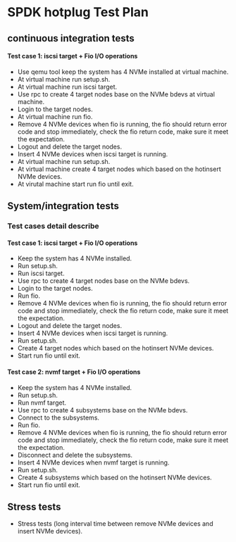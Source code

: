 # SPDK hotplug Test Plan

## continuous integration tests

#### Test case 1: iscsi target + Fio I/O operations
- Use qemu tool keep the system has 4 NVMe installed at virtual machine.
- At virtual machine run setup.sh.
- At virtual machine run iscsi target.
- Use rpc to create 4 target nodes base on the NVMe bdevs at virtual machine.
- Login to the target nodes.
- At virtual machine run fio.
- Remove 4 NVMe devices when fio is running, the fio should return error code and stop immediately, check the fio return code, make sure it meet the expectation.
- Logout and delete the target nodes.
- Insert 4 NVMe devices when iscsi target is running.
- At virtual machine run setup.sh.
- At virtual machine create 4 target nodes which based on the hotinsert NVMe devices.
- At virutal machine start run fio until exit.

## System/integration tests

### Test cases detail describe

#### Test case 1: iscsi target + Fio I/O operations
- Keep the system has 4 NVMe installed.
- Run setup.sh.
- Run iscsi target.
- Use rpc to create 4 target nodes base on the NVMe bdevs.
- Login to the target nodes.
- Run fio.
- Remove 4 NVMe devices when fio is running, the fio should return error code and stop immediately, check the fio return code, make sure it meet the expectation.
- Logout and delete the target nodes.
- Insert 4 NVMe devices when iscsi target is running.
- Run setup.sh.
- Create 4 target nodes which based on the hotinsert NVMe devices.
- Start run fio until exit.

#### Test case 2: nvmf target + Fio I/O operations
- Keep the system has 4 NVMe installed.
- Run setup.sh.
- Run nvmf target.
- Use rpc to create 4 subsystems base on the NVMe bdevs.
- Connect to the subsystems.
- Run fio.
- Remove 4 NVMe devices when fio is running, the fio should return error code and stop immediately, check the fio return code, make sure it meet the expectation.
- Disconnect and delete the subsystems.
- Insert 4 NVMe devices when nvmf target is running.
- Run setup.sh.
- Create 4 subsystems which based on the hotinsert NVMe devices.
- Start run fio until exit.

## Stress tests
- Stress tests (long interval time between remove NVMe devices and insert NVMe devices).
